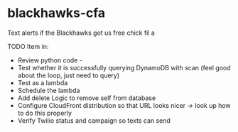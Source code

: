 # blackhawks-cfa
Text alerts if the Blackhawks got us free chick fil a


TODO Item in:
* Review python code - 
*   Test whether it is successfully querying DynamoDB with scan (feel good about the loop, just need to query)
*   Test as a lambda
*   Schedule the lambda
* Add delete Logic to remove self from database
* Configure CloudFront distribution so that URL looks nicer -> look up how to do this properly
* Verify Twilio status and campaign so texts can send
